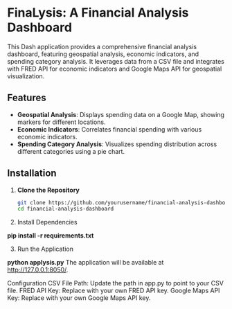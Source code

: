 # FinaLysis: A Financial Analysis Dashboard

This Dash application provides a comprehensive financial analysis dashboard, featuring geospatial analysis, economic indicators, and spending category analysis. It leverages data from a CSV file and integrates with FRED API for economic indicators and Google Maps API for geospatial visualization.

## Features

- **Geospatial Analysis**: Displays spending data on a Google Map, showing markers for different locations.
- **Economic Indicators**: Correlates financial spending with various economic indicators.
- **Spending Category Analysis**: Visualizes spending distribution across different categories using a pie chart.

## Installation

1. **Clone the Repository**

   ```bash
   git clone https://github.com/yourusername/financial-analysis-dashboard.git
   cd financial-analysis-dashboard

2) Install Dependencies

**pip install -r requirements.txt**

3) Run the Application

**python applysis.py**
The application will be available at http://127.0.0.1:8050/.

Configuration
CSV File Path: Update the path in app.py to point to your CSV file.
FRED API Key: Replace with your own FRED API key.
Google Maps API Key: Replace with your own Google Maps API key.

